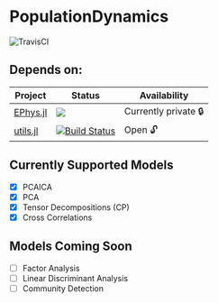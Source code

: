 # PopulationDynamics
![TravisCI](https://travis-ci.com/alexmorley/PopulationDynamics.jl.svg?token=J1NxBfxGFhAmxxjYjuHi&branch=master)

## Depends on:

| Project | Status | Availability |
| --- | --- | --- | 
| [EPhys.jl](https://github.com/alexmorley/EPhys.jl) | [![](https://camo.githubusercontent.com/038bbb056e11a4ee69b8ce6e8e0adc03f98a1a34/68747470733a2f2f7472617669732d63692e636f6d2f616c65786d6f726c65792f45506879732e6a6c2e7376673f746f6b656e3d4a314e78426678474668416d78786a596a754869266272616e63683d6d6173746572)](https://travis-ci.com/alexmorley/EPhys.jl/branches) | Currently private :lock: |
| [utils.jl](https://github.com/alexmorley/utils.jl) |[![Build Status](https://travis-ci.org/alexmorley/utils.jl.svg?branch=master)](https://travis-ci.org/alexmorley/utils.jl) | Open :unlock: |

## Currently Supported Models
- [X] PCAICA
- [X] PCA
- [X] Tensor Decompositions (CP)
- [X] Cross Correlations

## Models Coming Soon
- [ ] Factor Analysis
- [ ] Linear Discriminant Analysis
- [ ] Community Detection
